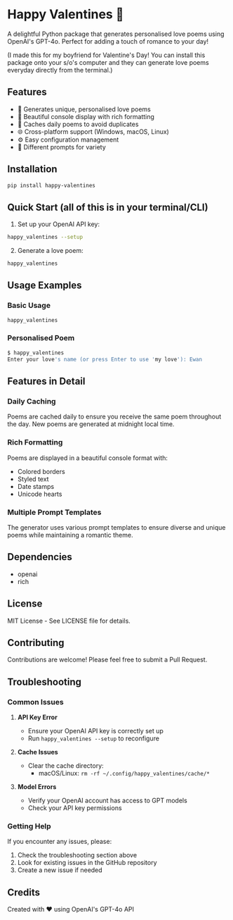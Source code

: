 # Happy Valentines 💝

A delightful Python package that generates personalised love poems using OpenAI's GPT-4o. Perfect for adding a touch of romance to your day!

(I made this for my boyfriend for Valentine's Day! You can install this package onto your s/o's computer and they can generate love poems everyday directly from the terminal.)

## Features

- 🎨 Generates unique, personalised love poems
- 💌 Beautiful console display with rich formatting
- 🔄 Caches daily poems to avoid duplicates
- 🌐 Cross-platform support (Windows, macOS, Linux)
- ⚙️ Easy configuration management
- 🎯 Different prompts for variety

## Installation

```bash
pip install happy-valentines
```

## Quick Start (all of this is in your terminal/CLI)

1. Set up your OpenAI API key:
```bash
happy_valentines --setup
```

2. Generate a love poem:
```bash
happy_valentines
```


## Usage Examples

### Basic Usage
```bash
happy_valentines
```

### Personalised Poem
```bash
$ happy_valentines
Enter your love's name (or press Enter to use 'my love'): Ewan
```


## Features in Detail

### Daily Caching
Poems are cached daily to ensure you receive the same poem throughout the day. New poems are generated at midnight local time.

### Rich Formatting
Poems are displayed in a beautiful console format with:
- Colored borders
- Styled text
- Date stamps
- Unicode hearts

### Multiple Prompt Templates
The generator uses various prompt templates to ensure diverse and unique poems while maintaining a romantic theme.

## Dependencies

- openai
- rich


## License

MIT License - See LICENSE file for details.

## Contributing

Contributions are welcome! Please feel free to submit a Pull Request.

## Troubleshooting

### Common Issues

1. **API Key Error**
   - Ensure your OpenAI API key is correctly set up
   - Run `happy_valentines --setup` to reconfigure

2. **Cache Issues**
   - Clear the cache directory:
     - macOS/Linux: `rm -rf ~/.config/happy_valentines/cache/*`

3. **Model Errors**
   - Verify your OpenAI account has access to GPT models
   - Check your API key permissions

### Getting Help

If you encounter any issues, please:
1. Check the troubleshooting section above
2. Look for existing issues in the GitHub repository
3. Create a new issue if needed

## Credits

Created with ❤️ using OpenAI's GPT-4o API